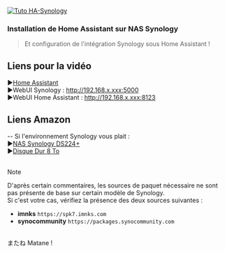 [![Tuto HA-Synology](https://github.com/user-attachments/assets/ace80be6-7c6e-4554-a4e5-ba7e95307cfa)](https://youtu.be/qIt8PinZX7A)

### Installation de Home Assistant sur NAS Synology <br/>
> Et configuration de l'intégration Synology sous Home Assistant !

## Liens pour la vidéo

►[Home Assistant](https://www.home-assistant.io/)  <br/>
►WebUI Synology : http://192.168.x.xxx:5000 <br/>
►WebUI Home Assistant : http://192.168.x.xxx:8123

## Liens Amazon
-- Si l'environnement Synology vous plait :   <br/>
►[NAS Synology DS224+](https://amzn.to/3OIi4h0)  <br/>
►[Disque Dur 8 To](https://amzn.to/4gf8EVR)  <br/>
<br/>

> [!NOTE]
> D'après certain commentaires, les sources de paquet nécessaire ne sont pas présente de base sur certain modèle de Synology. <br/>
> Si c'est votre cas, vérifiez la présence des deux sources suivantes : <br/>
> - **imnks** `https://spk7.imnks.com`   <br/>
> - **synocommunity** `https://packages.synocommunity.com`   <br/>

<br/>
またね Matane !
